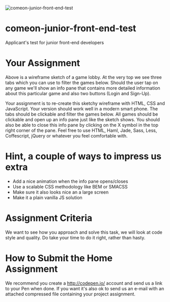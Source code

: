![comeon-junior-front-end-test](http://b5fa2dae67bf7ee0b0e5-e0d56d540e31d5f2f9430984d20d712d.r41.cf3.rackcdn.com/casino-all-games-screen.jpg)

# comeon-junior-front-end-test
Applicant's test for junior front-end developers

# Your Assignment
Above is a wireframe sketch of a game lobby. At the very top we see three tabs which you can use to filter the games below. Should the user tap on any game we'll show an info pane that contains more detailed information about this particular game and also two buttons (Login and Sign-Up).

Your assignment is to re-create this sketchy wireframe with HTML, CSS and JavaScript. Your version should work well in a modern smart phone. The tabs should be clickable and filter the games below. All games should be clickable and open up an info pane just like the sketch shows. You should also be able to close this info pane by clicking on the X symbol in the top right corner of the pane. Feel free to use HTML, Haml, Jade, Sass, Less, Coffescript, jQuery or whatever you feel comfortable with. 

# Hint, a couple of ways to impress us extra
* Add a nice animation when the info pane opens/closes 
* Use a scalable CSS methodology like  BEM or SMACSS
* Make sure it also looks nice an a large screen
* Make it a plain vanilla JS solution

# Assignment Criteria

We want to see how you approach and solve this task, we will look at code style and quality. Do take your time to do it right, rather than hasty.

# How to Submit the Home Assignment

We recommend you create a http://codepen.io/ account and send us a link to your Pen when done. If you want it's also ok to send us an e-mail with an attached compressed file containing your project assignment.
